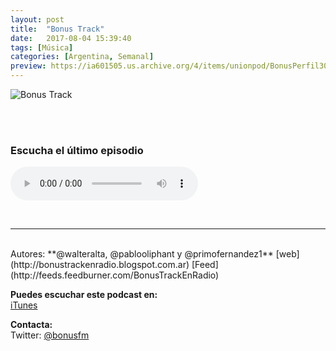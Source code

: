 ```yaml
---
layout: post
title:  "Bonus Track"
date:   2017-08-04 15:39:40
tags: [Música]
categories: [Argentina, Semanal]
preview: https://ia601505.us.archive.org/4/items/unionpod/BonusPerfil300.jpg
---
```


![Bonus Track](https://archive.org/download/unionpod/bonus%20perfil500.jpg)  

<br/>  
<br/>  


### Escucha el último episodio  

<!--reproductor-feed=http://feeds.feedburner.com/BonusTrackEnRadio-->
<!--reproductor-start-->
<audio id="audio" preload="auto" controls="" src="http://media.whooshkaa.com/podcasts/1923/episodes/4bf64e-bonus-204.mp3?id=173820"></audio>
<!--reproductor-end-->

<br>

_ _ _
<br>
Autores: **@walteralta, @pablooliphant y @primofernandez1**  
[web](http://bonustrackenradio.blogspot.com.ar)  
[Feed](http://feeds.feedburner.com/BonusTrackEnRadio)   


**Puedes escuchar este podcast en:**  
[iTunes](https://itunes.apple.com/ar/podcast/podcast-bonus-track-en-radio/id1199280628?mt=2)  

**Contacta:**  
Twitter: [@bonusfm](https://twitter.com/bonusfm)  






